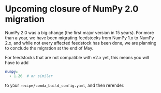 # Upcoming closure of NumPy 2.0 migration

NumPy 2.0 was a big change (the first major version in 15 years). For more than a year, we
have been migrating feedstocks from NumPy 1.x to NumPy 2.x, and while not every affected
feedstock has been done, we are planning to conclude the migration at the end of May.

For feedstocks that are not compatible with v2.x yet, this means you will have to add
```yaml
numpy:
  - 1.26  # or similar
```
to your `recipe/conda_build_config.yaml`, and then rerender.
